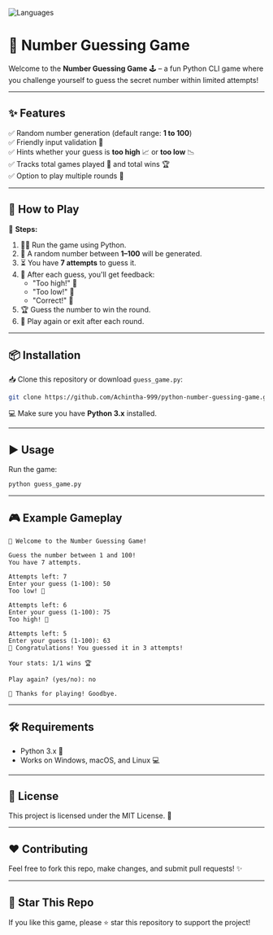 ![Languages](https://skillicons.dev/icons?i=py) 
# 🎯 Number Guessing Game 

Welcome to the **Number Guessing Game** 🕹️ – a fun Python CLI game where you challenge yourself to guess the secret number within limited attempts!

---

## ✨ Features

✅ Random number generation (default range: **1 to 100**)  
✅ Friendly input validation 💬  
✅ Hints whether your guess is **too high** 📈 or **too low** 📉  
✅ Tracks total games played 🎲 and total wins 🏆  
✅ Option to play multiple rounds 🔁

---

## 🚀 How to Play

📌 **Steps:**

1. 🏃‍♂️ Run the game using Python.
2. 🎲 A random number between **1–100** will be generated.
3. ⏳ You have **7 attempts** to guess it.
4. 📢 After each guess, you'll get feedback:
   - "Too high!" 🔺
   - "Too low!" 🔻
   - "Correct!" 🎉
5. 🏆 Guess the number to win the round.
6. 🔄 Play again or exit after each round.

---

## 📦 Installation

📥 Clone this repository or download `guess_game.py`:

```bash
git clone https://github.com/Achintha-999/python-number-guessing-game.git
```

💻 Make sure you have **Python 3.x** installed.

---

## ▶️ Usage

Run the game:

```bash
python guess_game.py
```

---

## 🎮 Example Gameplay

```
🎉 Welcome to the Number Guessing Game!

Guess the number between 1 and 100!
You have 7 attempts.

Attempts left: 7
Enter your guess (1-100): 50
Too low! 🔻

Attempts left: 6
Enter your guess (1-100): 75
Too high! 🔺

Attempts left: 5
Enter your guess (1-100): 63
🎉 Congratulations! You guessed it in 3 attempts!

Your stats: 1/1 wins 🏆

Play again? (yes/no): no

👋 Thanks for playing! Goodbye.
```

---

## 🛠 Requirements

- Python 3.x 🐍
- Works on Windows, macOS, and Linux 💻

---

## 📜 License

This project is licensed under the MIT License. 📄

---

## ❤️ Contributing

Feel free to fork this repo, make changes, and submit pull requests! ✨



---

## 🌟 Star This Repo

If you like this game, please ⭐ star this repository to support the project!

